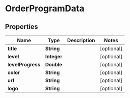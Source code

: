 
# OrderProgramData

## Properties
Name | Type | Description | Notes
------------ | ------------- | ------------- | -------------
**title** | **String** |  |  [optional]
**level** | **Integer** |  |  [optional]
**levelProgress** | **Double** |  |  [optional]
**color** | **String** |  |  [optional]
**url** | **String** |  |  [optional]
**logo** | **String** |  |  [optional]



